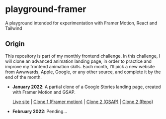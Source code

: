 
# playground-framer
A playground intended for experimentation with Framer Motion, React and Tailwind

## Origin
This repository is part of my monthly frontend challenge. In this challenge, I will clone an advanced animation landing page, in order to practice and improve my frontend animation skills. Each month, I'll pick a new website from Awwwards, Apple, Google, or any other source, and complete it by the end of the month.

- **January 2022**: A partial clone of a Google Stories landing page, created with Framer Motion and GSAP.

    [Live site](https://stories.google/) | [Clone 1 (Framer motion)](https://playground-framer.vercel.app/showcase/1-stories-google/) | [Clone 2 (GSAP)](https://playground-gsap.vercel.app/) | [Clone 2 (Repo)](https://github.com/tanwanjern/playground-gsap)


- **February 2022**: Pending...
